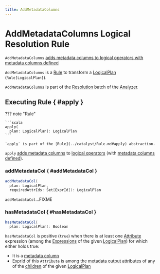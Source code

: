 ```yaml
---
title: AddMetadataColumns
---
```


# AddMetadataColumns Logical Resolution Rule

`AddMetadataColumns` [adds metadata columns to logical operators with metadata columns defined](#apply)

`AddMetadataColumns` is a [Rule](../catalyst/Rule.md) to transform a [LogicalPlan](../logical-operators/LogicalPlan.md) (`Rule[LogicalPlan]`).

`AddMetadataColumns` is part of the [Resolution](../Analyzer.md#Resolution) batch of the [Analyzer](../Analyzer.md).

## Executing Rule { #apply }

??? note "Rule"

    ```scala
    apply(
      plan: LogicalPlan): LogicalPlan
    ```

    `apply` is part of the [Rule](../catalyst/Rule.md#apply) abstraction.

`apply` [adds metadata columns](#addMetadataCol) to [logical operators](../logical-operators/LogicalPlan.md) (with [metadata columns defined](#hasMetadataCol)).

### addMetadataCol { #addMetadataCol }

```scala
addMetadataCol(
  plan: LogicalPlan,
  requiredAttrIds: Set[ExprId]): LogicalPlan
```

`addMetadataCol`...FIXME

### hasMetadataCol { #hasMetadataCol }

```scala
hasMetadataCol(
  plan: LogicalPlan): Boolean
```

`hasMetadataCol` is positive (`true`) when there is at least one [Attribute](../expressions/Attribute.md) expression (among the [Expressions](../catalyst/QueryPlan.md#expressions) of the given [LogicalPlan](../logical-operators/LogicalPlan.md)) for which either holds true:

* It is a [metadata column](../metadata-columns/MetadataColumnHelper.md#isMetadataCol)
* [ExprId](../expressions/NamedExpression.md#exprId) of this `Attribute` is among the [metadata output attributes](../logical-operators/LogicalPlan.md#metadataOutput) of any of the [children](../catalyst/TreeNode.md#children) of the given [LogicalPlan](../logical-operators/LogicalPlan.md)
